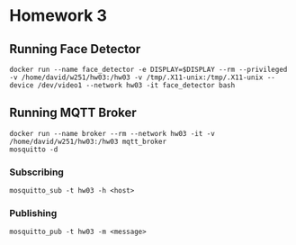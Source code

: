 # Homework 3

## Running Face Detector
```
docker run --name face_detector -e DISPLAY=$DISPLAY --rm --privileged -v /home/david/w251/hw03:/hw03 -v /tmp/.X11-unix:/tmp/.X11-unix --device /dev/video1 --network hw03 -it face_detector bash
```

## Running MQTT Broker
```
docker run --name broker --rm --network hw03 -it -v /home/david/w251/hw03:/hw03 mqtt_broker
mosquitto -d
```
### Subscribing
```
mosquitto_sub -t hw03 -h <host>
```
### Publishing
```
mosquitto_pub -t hw03 -m <message>
```
